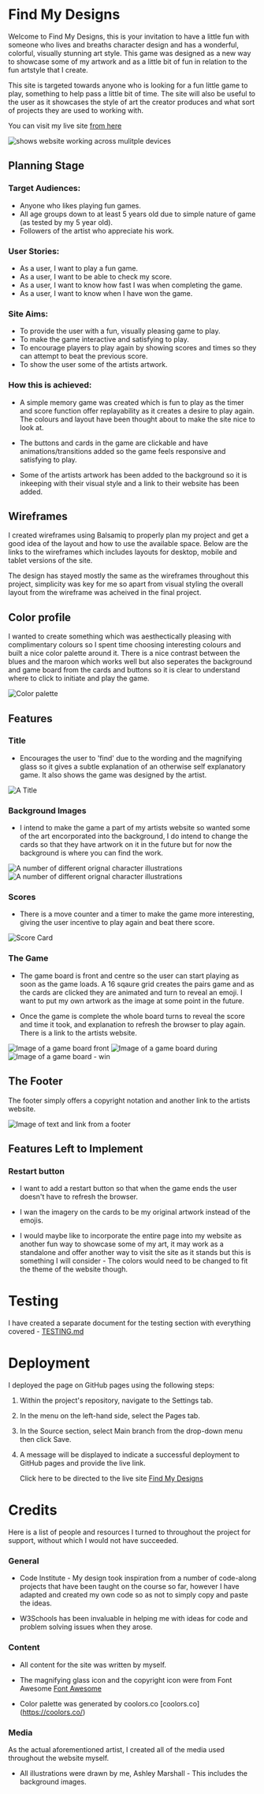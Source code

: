 # Find My Designs

Welcome to Find My Designs, this is your invitation to have a little fun with someone who lives and breaths character design and has a wonderful, colorful, visually stunning art style. 
This game was designed as a new way to showcase some of my artwork and as a little bit of fun in relation to the fun artstyle that I create. 

This site is targeted towards anyone who is looking for a fun little game to play, something to help pass a little bit of time. The site will also be useful to the user as it showcases the style of art the creator produces and what sort of projects they are used to working with.

You can visit my live site [from here](https://uctv9805.github.io/msp-2-memory/)

![shows website working across mulitple devices](assets/docs/screenshots/responsive.png)

## Planning Stage

### Target Audiences:

- Anyone who likes playing fun games. 
- All age groups down to at least 5 years old due to simple nature of game (as tested by my 5 year old).
- Followers of the artist who appreciate his work.

### User Stories:

- As a user, I want to play a fun game.
- As a user, I want to be able to check my score.
- As a user, I want to know how fast I was when completing the game.
- As a user, I want to know when I have won the game.

### Site Aims:

- To provide the user with a fun, visually pleasing game to play.
- To make the game interactive and satisfying to play.
- To encourage players to play again by showing scores and times so they can attempt to beat the previous score. 
- To show the user some of the artists artwork.

### How this is achieved:

- A simple memory game was created which is fun to play as the timer and score function offer replayability as it creates a desire to play again. The colours and layout have been thought about to make the site nice to look at. 

- The buttons and cards in the game are clickable and have animations/transitions added so the game feels responsive and satisfying to play.

- Some of the artists artwork has been added to the background so it is inkeeping with their visual style and a link to their website has been added. 


## Wireframes

I created wireframes using Balsamiq to properly plan my project and get a good idea of the layout and how to use the available space. Below are the links to the wireframes which includes layouts for desktop, mobile and tablet versions of the site.

The design has stayed mostly the same as the wireframes throughout this project, simplicity was key for me so apart from visual styling the overall layout from the wireframe was acheived in the final project.

## Color profile

I wanted to create something which was aesthectically pleasing with complimentary colours so I spent time choosing interesting colours and built a nice color palette around it. There is a nice contrast between the blues and the maroon which works well but also seperates the background and game board from the cards and buttons so it is clear to understand where to click to initiate and play the game. 

![Color palette](assets/docs/screenshots/color-palette.png)

## Features

### Title

-  Encourages the user to 'find' due to the wording and the magnifying glass so it gives a subtle explanation of an otherwise self explanatory game. It also shows the game was designed by the artist.

![A Title](assets/docs/screenshots/title.png)

### Background Images

- I intend to make the game a part of my artists website so wanted some of the art encorporated into the background, I do intend to change the cards so that they have artwork on it in the future but for now the background is where you can find the work. 

![A number of different orignal character illustrations](assets/docs/screenshots/images-1.png)
![A number of different orignal character illustrations](assets/docs/screenshots/images-2.png)

### Scores

- There is a move counter and a timer to make the game more interesting, giving the user incentive to play again and beat there score. 

![Score Card](assets/docs/screenshots/score.png)

### The Game

- The game board is front and centre so the user can start playing as soon as the game loads. A 16 sqaure grid creates the pairs game and as the cards are clicked they are animated and turn to reveal an emoji. I want to put my own artwork as the image at some point in the future. 

- Once the game is complete the whole board turns to reveal the score and time it took, and explanation to refresh the browser to play again. There is a link to the artists website. 

![Image of a game board front](assets/docs/screenshots/game-1.png)
![Image of a game board during](assets/docs/screenshots/game-2.png)
![Image of a game board - win](assets/docs/screenshots/win-screen.png)

## The Footer

The footer simply offers a copyright notation and another link to the artists website. 

![Image of text and link from a footer](assets/docs/screenshots/footer.png)

## Features Left to Implement

### Restart button
- I want to add a restart button so that when the game ends the user doesn't have to refresh the browser.

- I wan the imagery on the cards to be my original artwork instead of the emojis.

- I would maybe like to incorporate the entire page into my website as another fun way to showcase some of my art, it may work as a standalone and offer another way to visit the site as it stands but this is something I will consider - The colors would need to be changed to fit the theme of the website though. 

# Testing

I have created a separate document for the testing section with everything covered - [TESTING.md](TESTING.md)

# Deployment

I deployed the page on GitHub pages using the following steps:

1. Within the project's repository, navigate to the Settings tab.
2. In the menu on the left-hand side, select the Pages tab.
3. In the Source section, select Main branch from the drop-down menu then click Save.
4. A message will be displayed to indicate a successful deployment to GitHub pages and provide the live link.

    Click here to be directed to the live site [Find My Designs](https://uctv9805.github.io/msp-2-memory/)

# Credits

Here is a list of people and resources I turned to throughout the project for support, without which I would not have succeeded.

### General

- Code Institute - My design took inspiration from a number of code-along projects that have been taught on the course so far, however I have adapted and created my own code so as not to simply copy and paste the ideas.

- W3Schools has been invaluable in helping me with ideas for code and problem solving issues when they arose. 

### Content

- All content for the site was written by myself.

- The magnifying glass icon and the copyright icon were from Font Awesome [Font Awesome](https://fontawesome.com/)

- Color palette was generated by coolors.co [coolors.co] (https://coolors.co/)

### Media

As the actual aforementioned artist, I created all of the media used throughout the website myself.

- All illustrations were drawn by me, Ashley Marshall - This includes the background images.